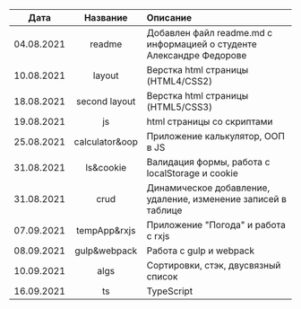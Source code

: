|Дата|Название|Описание|
|:---:|:---:|:---|
|04.08.2021|readme|Добавлен файл readme.md с информацией о студенте Александре Федорове|https://gitlab.com/nc-samara-frontend-school/2021/development/fs_alexandr_fedorov/-/merge_requests/new
|10.08.2021|layout|Верстка html страницы (HTML4/CSS2)
|18.08.2021|second layout|Верстка html страницы (HTML5/CSS3)
|19.08.2021|js|html страницы со скриптами
|25.08.2021|calculator&oop|Приложение калькулятор, ООП в JS
|31.08.2021|ls&cookie|Валидация формы, работа с localStorage и cookie
|31.08.2021|crud|Динамическое добавление, удаление, изменение записей в таблице
|07.09.2021|tempApp&rxjs|Приложение "Погода" и работа с rxjs
|08.09.2021|gulp&webpack|Работа с gulp и webpack|
|10.09.2021|algs|Сортировки, стэк, двусвязный список|
|16.09.2021|ts|TypeScript|
